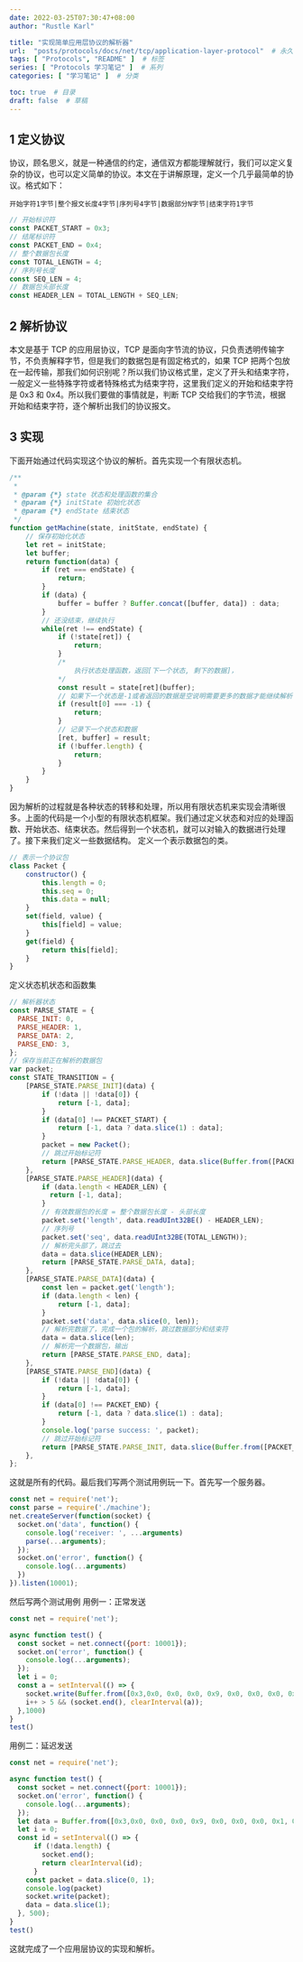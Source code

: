 ```yaml
---
date: 2022-03-25T07:30:47+08:00
author: "Rustle Karl"

title: "实现简单应用层协议的解析器"
url:  "posts/protocols/docs/net/tcp/application-layer-protocol"  # 永久链接
tags: [ "Protocols", "README" ]  # 标签
series: [ "Protocols 学习笔记" ]  # 系列
categories: [ "学习笔记" ]  # 分类

toc: true  # 目录
draft: false  # 草稿
---
```


## **1 定义协议**

协议，顾名思义，就是一种通信的约定，通信双方都能理解就行，我们可以定义复杂的协议，也可以定义简单的协议。本文在于讲解原理，定义一个几乎最简单的协议。格式如下：

```
开始字符1字节|整个报文长度4字节|序列号4字节|数据部分N字节|结束字符1字节
```

```javascript
// 开始标识符
const PACKET_START = 0x3;
// 结尾标识符
const PACKET_END = 0x4;
// 整个数据包长度
const TOTAL_LENGTH = 4;
// 序列号长度
const SEQ_LEN = 4;
// 数据包头部长度
const HEADER_LEN = TOTAL_LENGTH + SEQ_LEN;
```

## **2 解析协议**

本文是基于 TCP 的应用层协议，TCP 是面向字节流的协议，只负责透明传输字节，不负责解释字节，但是我们的数据包是有固定格式的，如果 TCP 把两个包放在一起传输，那我们如何识别呢？所以我们协议格式里，定义了开头和结束字符，一般定义一些特殊字符或者特殊格式为结束字符，这里我们定义的开始和结束字符是 0x3 和 0x4。所以我们要做的事情就是，判断 TCP 交给我们的字节流，根据开始和结束字符，逐个解析出我们的协议报文。

## **3 实现**

下面开始通过代码实现这个协议的解析。首先实现一个有限状态机。

```javascript
/**
 * 
 * @param {*} state 状态和处理函数的集合
 * @param {*} initState 初始化状态
 * @param {*} endState 结束状态
 */
function getMachine(state, initState, endState) {
    // 保存初始化状态
    let ret = initState;
    let buffer;
    return function(data) {
        if (ret === endState) {
            return;
        }
        if (data) {
            buffer = buffer ? Buffer.concat([buffer, data]) : data;
        }
        // 还没结束，继续执行
        while(ret !== endState) {
            if (!state[ret]) {
                return;
            }
            /*
                执行状态处理函数，返回[下一个状态, 剩下的数据]，
            */
            const result = state[ret](buffer);
            // 如果下一个状态是-1或者返回的数据是空说明需要更多的数据才能继续解析
            if (result[0] === -1) {
                return;
            }
            // 记录下一个状态和数据
            [ret, buffer] = result;
            if (!buffer.length) {
                return;
            }
        }
    }
}
```

因为解析的过程就是各种状态的转移和处理，所以用有限状态机来实现会清晰很多。上面的代码是一个小型的有限状态机框架。我们通过定义状态和对应的处理函数、开始状态、结束状态。然后得到一个状态机，就可以对输入的数据进行处理了。接下来我们定义一些数据结构。 定义一个表示数据包的类。

```javascript
// 表示一个协议包
class Packet {
    constructor() {
        this.length = 0;
        this.seq = 0;
        this.data = null;
    }
    set(field, value) {
        this[field] = value;
    }
    get(field) {
        return this[field];
    }
}
```

定义状态机状态和函数集

```javascript
// 解析器状态
const PARSE_STATE = {
  PARSE_INIT: 0,
  PARSE_HEADER: 1,
  PARSE_DATA: 2,
  PARSE_END: 3,
};
// 保存当前正在解析的数据包
var packet;
const STATE_TRANSITION = {
    [PARSE_STATE.PARSE_INIT](data) {
        if (!data || !data[0]) {
            return [-1, data];
        }
        if (data[0] !== PACKET_START) {
            return [-1, data ? data.slice(1) : data];
        }
        packet = new Packet();
        // 跳过开始标记符
        return [PARSE_STATE.PARSE_HEADER, data.slice(Buffer.from([PACKET_START]).length)];
    },
    [PARSE_STATE.PARSE_HEADER](data) {
        if (data.length < HEADER_LEN) {
          return [-1, data];
        }
        // 有效数据包的长度 = 整个数据包长度 - 头部长度
        packet.set('length', data.readUInt32BE() - HEADER_LEN);
        // 序列号
        packet.set('seq', data.readUInt32BE(TOTAL_LENGTH));
        // 解析完头部了，跳过去
        data = data.slice(HEADER_LEN);
        return [PARSE_STATE.PARSE_DATA, data];
    },
    [PARSE_STATE.PARSE_DATA](data) {
        const len = packet.get('length');
        if (data.length < len) {
            return [-1, data];
        }
        packet.set('data', data.slice(0, len));
        // 解析完数据了，完成一个包的解析，跳过数据部分和结束符
        data = data.slice(len);
        // 解析完一个数据包，输出
        return [PARSE_STATE.PARSE_END, data];
    },
    [PARSE_STATE.PARSE_END](data) {
        if (!data || !data[0]) {
            return [-1, data];
        }
        if (data[0] !== PACKET_END) {
            return [-1, data ? data.slice(1) : data];
        }
        console.log('parse success: ', packet);
        // 跳过开始标记符
        return [PARSE_STATE.PARSE_INIT, data.slice(Buffer.from([PACKET_START]).length)];
    },
};
```

这就是所有的代码。最后我们写两个测试用例玩一下。首先写一个服务器。

```javascript
const net = require('net');
const parse = require('./machine');
net.createServer(function(socket) {
  socket.on('data', function() {
    console.log('receiver: ', ...arguments)
    parse(...arguments);
  });
  socket.on('error', function() {
    console.log(...arguments)
  })
}).listen(10001);
```

然后写两个测试用例 用例一：正常发送

```javascript
const net = require('net');

async function test() {
  const socket = net.connect({port: 10001});
  socket.on('error', function() {
    console.log(...arguments);
  });
  let i = 0;
  const a = setInterval(() => {
    socket.write(Buffer.from([0x3,0x0, 0x0, 0x0, 0x9, 0x0, 0x0, 0x0, 0x1, i+1, 0x4]));
    i++ > 5 && (socket.end(), clearInterval(a));
  },1000)
}
test()
```

用例二：延迟发送

```javascript
const net = require('net');

async function test() {
  const socket = net.connect({port: 10001});
  socket.on('error', function() {
    console.log(...arguments);
  });
  let data = Buffer.from([0x3,0x0, 0x0, 0x0, 0x9, 0x0, 0x0, 0x0, 0x1, 0x1, 0x4]);
  let i = 0;
  const id = setInterval(() => {
      if (!data.length) {
        socket.end();
        return clearInterval(id);
      }
    const packet = data.slice(0, 1);
    console.log(packet)
    socket.write(packet);
    data = data.slice(1);
  }, 500);
}
test()
```

这就完成了一个应用层协议的实现和解析。
